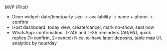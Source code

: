 MVP (Pilot)
- Diner widget: date/time/party size → availability → name + phone → confirm
- Host dashboard: today view, create/cancel, mark no-show, seat now
- WhatsApp: confirmation, T-24h and T-3h reminders (AR/EN), quick replies (1=confirm, 2=cancel)
Nice-to-have later: deposits, table map UI, analytics by hour/day
